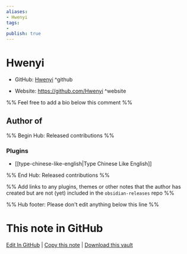 ```yaml
---
aliases:
- Hwenyi
tags:
- 
publish: true
---
```


# Hwenyi

- GitHub: [Hwenyi](https://github.com/Hwenyi/) ^github
<!-- - Discord: `@` ^discord-->
- Website: <https://github.com/Hwenyi> ^website
<!-- - [[Publish sites|Publish site]]: <https://> ^publish-->

%% Feel free to add a bio below this comment %%


## Author of

%% Begin Hub: Released contributions %%
### Plugins
- [[type-chinese-like-english|Type Chinese Like English]]

%% End Hub: Released contributions %%

%% Add links to any plugins, themes or other notes that the author has created but are not (yet) included in the `obsidian-releases` repo %%

<!--
### Unlisted plugins
-->

<!--
### Others
-->

<!--
## Sponsor this author
-->

<!-- - [[GitHub sponsors]]: [Sponsor @Hwenyi on GitHub Sponsors](https://github.com/sponsors/Hwenyi) ^github-sponsor-->
<!-- - [[Buy me a coffee]]: <https://> ^buy-me-a-coffee-->
<!-- - [[PayPal]]: <https://> ^paypal-->
<!-- - [[Patreon]]: <https://> ^patreon-->

<!--
## Follow this author
-->

<!-- - [[YouTube Channels|On YouTube]]: <https://> ^youtube-->
<!-- - Twitter: <https://> ^twitter-->
<!-- - ... -->

%% Hub footer: Please don't edit anything below this line %%

# This note in GitHub

<span class="git-footer">[Edit In GitHub](https://github.dev/obsidian-community/obsidian-hub/blob/main/01%20-%20Community/People/Hwenyi.md "git-hub-edit-note") | [Copy this note](https://raw.githubusercontent.com/obsidian-community/obsidian-hub/main/01%20-%20Community/People/Hwenyi.md "git-hub-copy-note") | [Download this vault](https://github.com/obsidian-community/obsidian-hub/archive/refs/heads/main.zip "git-hub-download-vault") </span>
